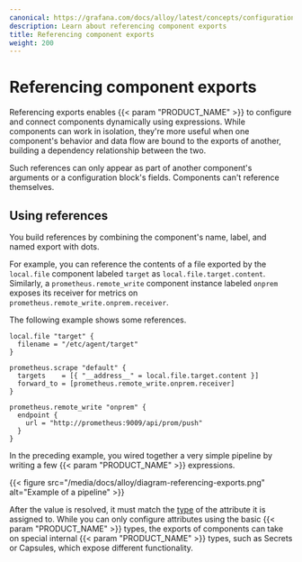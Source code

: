 ```yaml
---
canonical: https://grafana.com/docs/alloy/latest/concepts/configuration-syntax/expressions/referencing_exports/
description: Learn about referencing component exports
title: Referencing component exports
weight: 200
---
```


# Referencing component exports

Referencing exports enables {{< param "PRODUCT_NAME" >}} to configure and connect components dynamically using expressions.
While components can work in isolation, they're more useful when one component's behavior and data flow are bound to the exports of another, building a dependency relationship between the two.

Such references can only appear as part of another component's arguments or a configuration block's fields.
Components can't reference themselves.

## Using references

You build references by combining the component's name, label, and named export with dots.

For example, you can reference the contents of a file exported by the `local.file` component labeled `target` as `local.file.target.content`.
Similarly, a `prometheus.remote_write` component instance labeled `onprem` exposes its receiver for metrics on `prometheus.remote_write.onprem.receiver`.

The following example shows some references.

```alloy
local.file "target" {
  filename = "/etc/agent/target"
}

prometheus.scrape "default" {
  targets    = [{ "__address__" = local.file.target.content }]
  forward_to = [prometheus.remote_write.onprem.receiver]
}

prometheus.remote_write "onprem" {
  endpoint {
    url = "http://prometheus:9009/api/prom/push"
  }
}
```

In the preceding example, you wired together a very simple pipeline by writing a few {{< param "PRODUCT_NAME" >}} expressions.

{{< figure src="/media/docs/alloy/diagram-referencing-exports.png" alt="Example of a pipeline" >}}

After the value is resolved, it must match the [type][] of the attribute it is assigned to.
While you can only configure attributes using the basic {{< param "PRODUCT_NAME" >}} types,
the exports of components can take on special internal {{< param "PRODUCT_NAME" >}} types, such as Secrets or Capsules, which expose different functionality.

[type]: ../types_and_values/
